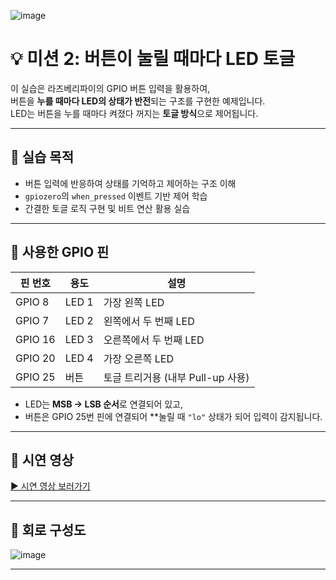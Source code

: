 ![image](https://github.com/user-attachments/assets/832ce610-5f8d-46aa-930b-0945b1fc4f40)


# 💡 미션 2: 버튼이 눌릴 때마다 LED 토글

이 실습은 라즈베리파이의 GPIO 버튼 입력을 활용하여,  
버튼을 **누를 때마다 LED의 상태가 반전**되는 구조를 구현한 예제입니다.  
LED는 버튼을 누를 때마다 켜졌다 꺼지는 **토글 방식**으로 제어됩니다.

---

## 🎯 실습 목적

- 버튼 입력에 반응하여 상태를 기억하고 제어하는 구조 이해  
- `gpiozero`의 `when_pressed` 이벤트 기반 제어 학습  
- 간결한 토글 로직 구현 및 비트 연산 활용 실습

---

## 🔌 사용한 GPIO 핀

| 핀 번호 | 용도     | 설명                        |
|---------|----------|-----------------------------|
| GPIO 8  | LED 1    | 가장 왼쪽 LED               |
| GPIO 7  | LED 2    | 왼쪽에서 두 번째 LED        |
| GPIO 16 | LED 3    | 오른쪽에서 두 번째 LED      |
| GPIO 20 | LED 4    | 가장 오른쪽 LED             |
| GPIO 25 | 버튼     | 토글 트리거용 (내부 Pull-up 사용)

- LED는 **MSB → LSB 순서**로 연결되어 있고,  
- 버튼은 GPIO 25번 핀에 연결되어 **눌릴 때 `"lo"` 상태가 되어 입력이 감지됩니다.

---

## 🎥 시연 영상

[▶️ 시연 영상 보러가기](https://youtu.be/v8Ha2BVN80c?si=wDWBzJsfgD6uFIBO)


---


## 🧩 회로 구성도

![image](https://github.com/user-attachments/assets/fb23bb8c-5a57-4c55-845d-c9bda2ef26f4)


---

